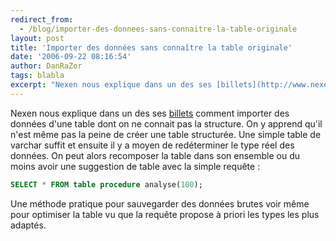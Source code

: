 ```yaml
---
redirect_from:
  - /blog/importer-des-donnees-sans-connaitre-la-table-originale
layout: post
title: 'Importer des données sans connaître la table originale'
date: '2006-09-22 08:16:54'
author: DanRaZor
tags: blabla
excerpt: "Nexen nous explique dans un des ses [billets](http://www.nexen.net/actualites/trucs/importer_des_donnees_sans_connaitre_la_table.php) comment importer des données d'une table dont on ne connait pas la structure.     \nOn y apprend qu'il n'est même pas la peine de créer une table structurée.   Une simple table de varchar suffit et ensuite il y a moyen      …"
---
```


Nexen nous explique dans un des ses [billets](http://www.nexen.net/actualites/trucs/importer_des_donnees_sans_connaitre_la_table.php) comment importer des données d'une table dont on ne connait pas la structure.
On y apprend qu'il n'est même pas la peine de créer une table structurée.   Une simple table de varchar suffit et ensuite il y a moyen de redéterminer le type réel des données.   On peut alors recomposer la table dans son ensemble ou du moins avoir une suggestion de table avec la simple requête :

```sql
SELECT * FROM table procedure analyse(100);
```

Une méthode pratique pour sauvegarder des données brutes voir même pour optimiser la table   vu que la requête propose à priori les types les plus adaptés.
